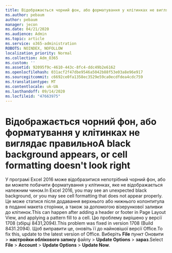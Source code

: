 ```yaml
---
title: Відображається чорний фон, або форматування у клітинках не виглядає правильно
ms.author: pebaum
author: pebaum
manager: jecon
ms.date: 04/21/2020
ms.audience: Admin
ms.topic: article
ms.service: o365-administration
ROBOTS: NOINDEX, NOFOLLOW
localization_priority: Normal
ms.collection: Adm_O365
ms.custom: ''
ms.assetid: 92095f9c-4610-443c-8fc4-ddc49b2e6162
ms.openlocfilehash: 031acf2f47dbe9546a5042b88f53e03a8e96e917
ms.sourcegitcommit: c6692ce0fa1358ec3529e59ca0ecdfdea4cdc759
ms.translationtype: MT
ms.contentlocale: uk-UA
ms.lasthandoff: 09/14/2020
ms.locfileid: "47663975"
---
```

# <a name="a-black-background-appears-or-cell-formatting-doesnt-look-right"></a><span data-ttu-id="3d922-102">Відображається чорний фон, або форматування у клітинках не виглядає правильно</span><span class="sxs-lookup"><span data-stu-id="3d922-102">A black background appears, or cell formatting doesn't look right</span></span>

<span data-ttu-id="3d922-103">У програмі Excel 2016 може відобразитися непотрібний чорний фон, або ви можете побачити форматування у клітинках, яке не відображається належним чином.</span><span class="sxs-lookup"><span data-stu-id="3d922-103">In Excel 2016, you may see an unexpected black background, or you may see cell formatting that does not appear properly.</span></span> <span data-ttu-id="3d922-104">Це може статися після додавання верхнього або нижнього колонтитула в поданні макета сторінки, а також за допомогою візерункової заливки до клітинок.</span><span class="sxs-lookup"><span data-stu-id="3d922-104">This can happen after adding a header or footer in Page Layout View, and applying a pattern fill to a cell.</span></span> <span data-ttu-id="3d922-105">Цю проблему вирішено у версії 1708 (збірці 8431,2094).</span><span class="sxs-lookup"><span data-stu-id="3d922-105">This problem was fixed in version 1708 (Build 8431.2094).</span></span> <span data-ttu-id="3d922-106">Щоб виправити це, оновіть її до найновішої версії Office.</span><span class="sxs-lookup"><span data-stu-id="3d922-106">To fix this, update to the latest version of Office.</span></span> <span data-ttu-id="3d922-107">Виберіть **File** пункт Оновити \> **настройки облікового запису** файлу \> **Update Options** \> **зараз**.</span><span class="sxs-lookup"><span data-stu-id="3d922-107">Select **File** \> **Account** \> **Update Options** \> **Update Now**.</span></span>
  

